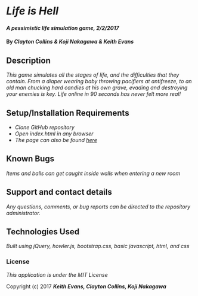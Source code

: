 # _Life is Hell_

#### _A pessimistic life simulation game, 2/2/2017_

#### By _**Clayton Collins & Koji Nakagawa & Keith Evans**_

## Description

_This game simulates all the stages of life, and the difficulties that they contain. From a diaper wearing baby throwing pacifiers at antifreeze, to an old man chucking hard candies at his own grave, evading and destroying your enemies is key. Life online in 90 seconds has never felt more real!_

## Setup/Installation Requirements

* _Clone GitHub repository_
* _Open index.html in any browser_
* _The page can also be found [here](https://kwlevans.github.io/LifeIsHell/)_

## Known Bugs

_Items and balls can get caught inside walls when entering a new room_

## Support and contact details

_Any questions, comments, or bug reports can be directed to the repository administrator._

## Technologies Used

_Built using jQuery, howler.js, bootstrap.css, basic javascript, html, and css_

### License

*This application is under the MIT License*

Copyright (c) 2017 **_Keith Evans, Clayton Collins, Koji Nakagawa_**
